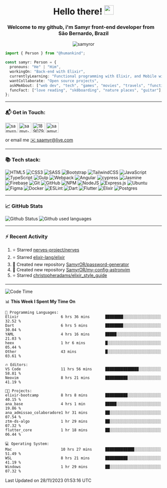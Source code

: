 <h1 align="center">Hello there! <img src="https://raw.githubusercontent.com/iampavangandhi/iampavangandhi/master/gifs/Hi.gif" width="30px"></h1>
<h3 align="center">Welcome to my github, i'm Samyr front-end developer from  <img src="https://cdn-icons-png.flaticon.com/512/197/197386.png" width="13"/>  <b>São Bernardo, Brazil</b></h3>

<p align="center"> <img src="https://komarev.com/ghpvc/?username=samyror&label=Profile%20views&color=0e75b6&style=flat" alt="samyror" /> </p>

```typescript
import { Person } from "@humankind";

const samyr: Person = {
  pronouns: "He" | "Him",
  workingOn: "Back-end with Elixir",
  currentlyLearning: "Functional programming with Elixir, and Mobile with Flutter",
  wantCollaborate: "Open source projects",
  askMeAbout: ["web dev", "tech", "games", "movies", "travels", "functional programming", "mobile"],
  funcFact: ["love reading", "sk8boarding", "nature places", "guitar"],
};
```

---

### 📬 Get in Touch:

<p align="left">
<a href="https://codepen.io/samyror" target="blank"><img align="center" src="https://cdn.jsdelivr.net/gh/devicons/devicon/icons/codepen/codepen-plain.svg" alt="samyror" height="32" width="40" /></a>
<a href="https://linkedin.com/in/samyr-ribeiro-82a720145" target="blank"><img align="center" src="https://cdn.jsdelivr.net/gh/devicons/devicon/icons/linkedin/linkedin-plain.svg" alt="samyr-ribeiro-82a720145" height="32" width="40" /></a>
<a href="https://pt.stackoverflow.com/users/189079" target="blank"><img align="center"  src="https://cdn.jsdelivr.net/npm/simple-icons@v5/icons/stackoverflow.svg" alt="189079" height="32" width="40" /></a>
<a href="https://www.hackerrank.com/saamyr" target="blank"><img align="center" src="https://cdn.jsdelivr.net/npm/simple-icons@v5/icons/hackerrank.svg" alt="saamyr" height="32" width="40" /></a>
</p>

or email me [✉️ saamyr@live.com](mailto:saamyr@live.com)

---

### 📚 Tech stack:

![HTML5](https://img.shields.io/badge/html5-%23E34F26.svg?style=for-the-badge&logo=html5&logoColor=white)
![CSS3](https://img.shields.io/badge/css3-%231572B6.svg?style=for-the-badge&logo=css3&logoColor=white)
![SASS](https://img.shields.io/badge/SASS-hotpink.svg?style=for-the-badge&logo=SASS&logoColor=white)
![Bootstrap](https://img.shields.io/badge/bootstrap-%23563D7C.svg?style=for-the-badge&logo=bootstrap&logoColor=white)
![TailwindCSS](https://img.shields.io/badge/tailwindcss-%2338B2AC.svg?style=for-the-badge&logo=tailwind-css&logoColor=white)
![JavaScript](https://img.shields.io/badge/javascript-%23323330.svg?style=for-the-badge&logo=javascript&logoColor=%23F7DF1E)
![TypeScript](https://img.shields.io/badge/typescript-%23007ACC.svg?style=for-the-badge&logo=typescript&logoColor=white)
![Gulp](https://img.shields.io/badge/GULP-%23CF4647.svg?style=for-the-badge&logo=gulp&logoColor=white)
![Webpack](https://img.shields.io/badge/webpack-%238DD6F9.svg?style=for-the-badge&logo=webpack&logoColor=black)
![Angular](https://img.shields.io/badge/angular-%23DD0031.svg?style=for-the-badge&logo=angular&logoColor=white)
![cypress](https://img.shields.io/badge/-cypress-%23E5E5E5?style=for-the-badge&logo=cypress&logoColor=058a5e)
![Jasmine](https://img.shields.io/badge/-Jasmine-%238A4182?style=for-the-badge&logo=Jasmine&logoColor=white)
![Firebase](https://img.shields.io/badge/firebase-%23039BE5.svg?style=for-the-badge&logo=firebase)
![Git](https://img.shields.io/badge/git-%23F05033.svg?style=for-the-badge&logo=git&logoColor=white)
![GitHub](https://img.shields.io/badge/github-%23121011.svg?style=for-the-badge&logo=github&logoColor=white)
![NPM](https://img.shields.io/badge/NPM-%23000000.svg?style=for-the-badge&logo=npm&logoColor=white)
![NodeJS](https://img.shields.io/badge/node.js-6DA55F?style=for-the-badge&logo=node.js&logoColor=white)
![Express.js](https://img.shields.io/badge/express.js-%23404d59.svg?style=for-the-badge&logo=express&logoColor=%2361DAFB)
![Ubuntu](https://img.shields.io/badge/Ubuntu-E95420?style=for-the-badge&logo=ubuntu&logoColor=white)
![Figma](https://img.shields.io/badge/figma-%23F24E1E.svg?style=for-the-badge&logo=figma&logoColor=white)
![Docker](https://img.shields.io/badge/docker-%230db7ed.svg?style=for-the-badge&logo=docker&logoColor=white)
![ESLint](https://img.shields.io/badge/ESLint-4B3263?style=for-the-badge&logo=eslint&logoColor=white)
![Dart](https://img.shields.io/badge/dart-%230175C2.svg?style=for-the-badge&logo=dart&logoColor=white)
![Flutter](https://img.shields.io/badge/Flutter-%2302569B.svg?style=for-the-badge&logo=Flutter&logoColor=white)
![Elixir](https://img.shields.io/badge/elixir-%234B275F.svg?style=for-the-badge&logo=elixir&logoColor=white)
![Postgres](https://img.shields.io/badge/postgres-%23316192.svg?style=for-the-badge&logo=postgresql&logoColor=white)

---

### 📈 GitHub Stats

![Github Status](https://github-readme-stats.vercel.app/api?username=SamyrOR&show_icons=true&bg_color=FFF&title_color=b80f0a&text_color=000&icon_color=b80f0a&border_color=a9a9a9&line_height=20)
![Github used languages](https://github-readme-stats.vercel.app/api/top-langs?username=samyror&show_icons=true&locale=en&layout=compact&bg_color=FFF&title_color=b80f0a&text_color=000&icon_color=b80f0a&border_color=a9a9a9)

---

### ⚡ Recent Activity

<!--RECENT_ACTIVITY:start-->
1. ⭐ Starred [nerves-project/nerves](https://github.com/nerves-project/nerves)
2. ⭐ Starred [elixir-lang/elixir](https://github.com/elixir-lang/elixir)
3. 📔 Created new repository [SamyrOR/password-generator](https://github.com/SamyrOR/password-generator)
4. 📔 Created new repository [SamyrOR/my-config-astronvim](https://github.com/SamyrOR/my-config-astronvim)
5. ⭐ Starred [christopheradams/elixir_style_guide](https://github.com/christopheradams/elixir_style_guide)
<!--RECENT_ACTIVITY:end-->

---

<!--START_SECTION:waka-->
![Code Time](http://img.shields.io/badge/Code%20Time-1%2C827%20hrs%2059%20mins-blue)

📊 **This Week I Spent My Time On** 

```text
💬 Programming Languages: 
Elixir                   6 hrs 36 mins       ████████░░░░░░░░░░░░░░░░░   32.52 % 
Dart                     6 hrs 5 mins        ████████░░░░░░░░░░░░░░░░░   30.04 % 
YAML                     4 hrs 16 mins       █████░░░░░░░░░░░░░░░░░░░░   21.03 % 
heex                     1 hr 6 mins         █░░░░░░░░░░░░░░░░░░░░░░░░   05.44 % 
Other                    43 mins             █░░░░░░░░░░░░░░░░░░░░░░░░   03.61 % 

🔥 Editors: 
VS Code                  11 hrs 56 mins      ███████████████░░░░░░░░░░   58.81 % 
Neovim                   8 hrs 21 mins       ██████████░░░░░░░░░░░░░░░   41.19 % 

🐱‍💻 Projects: 
elixir-bootcamp          8 hrs 8 mins        ██████████░░░░░░░░░░░░░░░   40.15 % 
ana_base                 4 hrs 1 min         █████░░░░░░░░░░░░░░░░░░░░   19.86 % 
ana_admissao_colaboradore1 hr 31 mins        ██░░░░░░░░░░░░░░░░░░░░░░░   07.54 % 
ztm-ds-algo              1 hr 29 mins        ██░░░░░░░░░░░░░░░░░░░░░░░   07.32 % 
flutter_core             1 hr 18 mins        ██░░░░░░░░░░░░░░░░░░░░░░░   06.44 % 

💻 Operating System: 
Mac                      10 hrs 27 mins      █████████████░░░░░░░░░░░░   51.49 % 
WSL                      8 hrs 21 mins       ██████████░░░░░░░░░░░░░░░   41.19 % 
Windows                  1 hr 29 mins        ██░░░░░░░░░░░░░░░░░░░░░░░   07.32 % 
```


 Last Updated on 28/11/2023 01:53:16 UTC
<!--END_SECTION:waka-->
